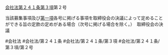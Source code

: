 [会社法第２４１条第３項](会社法＿＿＿＿第２４１条第３項)第２号

当該募集事項及び[第一項](会社法＿＿＿＿第２４１条第１項)各号に掲げる事項を取締役会の決議によって定めることができる旨の定款の定めがある場合（次号に掲げる場合を除く。）　取締役会の決議


#会社法
#会社法/第２４１条
#会社法/第２４１条/第３項
#会社法/第２４１条/第３項/第２号
